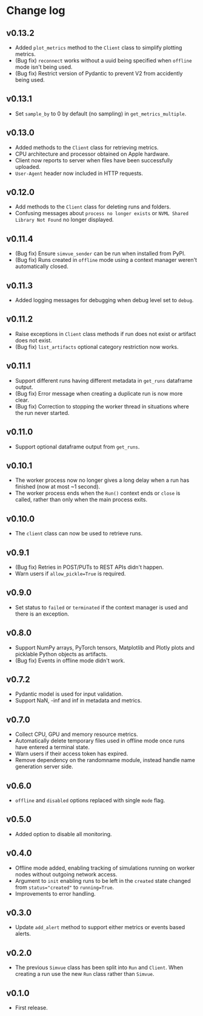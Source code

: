 # Change log

## v0.13.2

* Added `plot_metrics` method to the `Client` class to simplify plotting metrics.
* (Bug fix) `reconnect` works without a uuid being specified when `offline` mode isn't being used.
* (Bug fix) Restrict version of Pydantic to prevent V2 from accidently being used.

## v0.13.1

* Set `sample_by` to 0 by default (no sampling) in `get_metrics_multiple`.

## v0.13.0

* Added methods to the `Client` class for retrieving metrics.
* CPU architecture and processor obtained on Apple hardware.
* Client now reports to server when files have been successfully uploaded.
* `User-Agent` header now included in HTTP requests.

## v0.12.0

* Add methods to the `Client` class for deleting runs and folders.
* Confusing messages about `process no longer exists` or `NVML Shared Library Not Found` no longer displayed.

## v0.11.4

* (Bug fix) Ensure `simvue_sender` can be run when installed from PyPI.
* (Bug fix) Runs created in `offline` mode using a context manager weren't automatically closed.

## v0.11.3

* Added logging messages for debugging when debug level set to `debug`.

## v0.11.2

* Raise exceptions in `Client` class methods if run does not exist or artifact does not exist.
* (Bug fix) `list_artifacts` optional category restriction now works.

## v0.11.1

* Support different runs having different metadata in `get_runs` dataframe output.
* (Bug fix) Error message when creating a duplicate run is now more clear.
* (Bug fix) Correction to stopping the worker thread in situations where the run never started.

## v0.11.0

* Support optional dataframe output from `get_runs`.

## v0.10.1

* The worker process now no longer gives a long delay when a run has finished (now at most ~1 second).
* The worker process ends when the `Run()` context ends or `close` is called, rather than only when the main process exits.

## v0.10.0

* The `client` class can now be used to retrieve runs.

## v0.9.1

* (Bug fix) Retries in POST/PUTs to REST APIs didn't happen.
* Warn users if `allow_pickle=True` is required.

## v0.9.0

* Set status to `failed` or `terminated` if the context manager is used and there is an exception.

## v0.8.0

* Support NumPy arrays, PyTorch tensors, Matplotlib and Plotly plots and picklable Python objects as artifacts.
* (Bug fix) Events in offline mode didn't work.

## v0.7.2

* Pydantic model is used for input validation.
* Support NaN, -inf and inf in metadata and metrics.

## v0.7.0

* Collect CPU, GPU and memory resource metrics.
* Automatically delete temporary files used in offline mode once runs have entered a terminal state.
* Warn users if their access token has expired.
* Remove dependency on the randomname module, instead handle name generation server side.

## v0.6.0

* `offline` and `disabled` options replaced with single `mode` flag.

## v0.5.0

* Added option to disable all monitoring.

## v0.4.0

* Offline mode added, enabling tracking of simulations running on worker nodes without outgoing network access.
* Argument to `init` enabling runs to be left in the `created` state changed from `status="created"` to `running=True`.
* Improvements to error handling.

## v0.3.0

* Update `add_alert` method to support either metrics or events based alerts.

## v0.2.0

* The previous `Simvue` class has been split into `Run` and `Client`. When creating a run use the new `Run` class rather than `Simvue`.

## v0.1.0

* First release.
